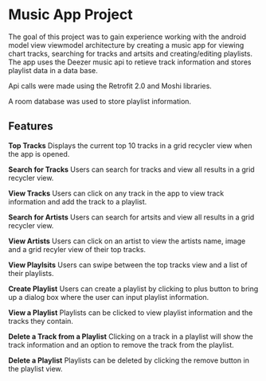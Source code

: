 # Music App Project

The goal of this project was to gain experience working with the android model view viewmodel architecture by creating a music app for viewing chart tracks, searching for tracks and artsits and creating/editing playlists. The app uses the Deezer music api to retieve track information and stores playlist data in a data base.

Api calls were made using the Retrofit 2.0 and Moshi libraries.

A room database was used to store playlist information.

## Features

**Top Tracks**
Displays the current top 10 tracks in a grid recycler view when the app is opened.

**Search for Tracks**
Users can search for tracks and view all results in a grid recycler view.

**View Tracks**
Users can click on any track in the app to view track information and add the track to a playlist.

**Search for Artists**
Users can search for artsits and view all results in a grid recycler view.

**View Artists**
Users can click on an artist to view the artists name, image and a grid recyler view of their top tracks.

**View Playlsits**
Users can swipe between the top tracks view and a list of their playlists.

**Create Playlist**
Users can create a playlist by clicking to plus button to bring up a dialog box where the user can input playlist information.

**View a Playlist**
Playlists can be clicked to view playlist information and the tracks they contain.

**Delete a Track from a Playlist**
Clicking on a track in a playlist will show the track information and an option to remove the track from the playlist.

**Delete a Playlist** 
Playlists can be deleted by clicking the remove button in the playlist view.


